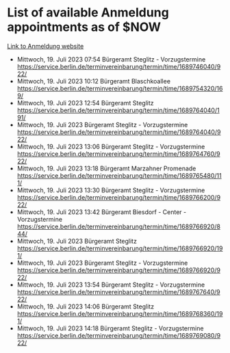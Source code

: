 # List of available Anmeldung appointments as of $NOW
[Link to Anmeldung website](https://service.berlin.de/terminvereinbarung/termin/tag.php?termin=1&anliegen[]=120686&dienstleisterlist=122210,122217,327316,122219,327312,122227,327314,122231,327346,122243,327348,122254,122252,329742,122260,329745,122262,329748,122271,327278,122273,327274,122277,327276,330436,122280,327294,122282,327290,122284,327292,122291,327270,122285,327266,122286,327264,122296,327268,150230,329760,122297,327286,122294,327284,122312,329763,122314,329775,122304,327330,122311,327334,122309,327332,317869,122281,327352,122279,329772,122283,122276,327324,122274,327326,122267,329766,122246,327318,122251,327320,122257,327322,122208,327298,122226,327300&herkunft=http%3A%2F%2Fservice.berlin.de%2Fdienstleistung%2F120686%2F)
- Mittwoch, 19. Juli 2023 07:54 Bürgeramt Steglitz - Vorzugstermine https://service.berlin.de/terminvereinbarung/termin/time/1689746040/922/
- Mittwoch, 19. Juli 2023 10:12 Bürgeramt Blaschkoallee https://service.berlin.de/terminvereinbarung/termin/time/1689754320/169/
- Mittwoch, 19. Juli 2023 12:54 Bürgeramt Steglitz https://service.berlin.de/terminvereinbarung/termin/time/1689764040/191/
- Mittwoch, 19. Juli 2023  Bürgeramt Steglitz - Vorzugstermine https://service.berlin.de/terminvereinbarung/termin/time/1689764040/922/
- Mittwoch, 19. Juli 2023 13:06 Bürgeramt Steglitz - Vorzugstermine https://service.berlin.de/terminvereinbarung/termin/time/1689764760/922/
- Mittwoch, 19. Juli 2023 13:18 Bürgeramt Marzahner Promenade https://service.berlin.de/terminvereinbarung/termin/time/1689765480/111/
- Mittwoch, 19. Juli 2023 13:30 Bürgeramt Steglitz - Vorzugstermine https://service.berlin.de/terminvereinbarung/termin/time/1689766200/922/
- Mittwoch, 19. Juli 2023 13:42 Bürgeramt Biesdorf - Center - Vorzugstermine https://service.berlin.de/terminvereinbarung/termin/time/1689766920/844/
- Mittwoch, 19. Juli 2023  Bürgeramt Steglitz https://service.berlin.de/terminvereinbarung/termin/time/1689766920/191/
- Mittwoch, 19. Juli 2023  Bürgeramt Steglitz - Vorzugstermine https://service.berlin.de/terminvereinbarung/termin/time/1689766920/922/
- Mittwoch, 19. Juli 2023 13:54 Bürgeramt Steglitz - Vorzugstermine https://service.berlin.de/terminvereinbarung/termin/time/1689767640/922/
- Mittwoch, 19. Juli 2023 14:06 Bürgeramt Steglitz https://service.berlin.de/terminvereinbarung/termin/time/1689768360/191/
- Mittwoch, 19. Juli 2023 14:18 Bürgeramt Steglitz - Vorzugstermine https://service.berlin.de/terminvereinbarung/termin/time/1689769080/922/
